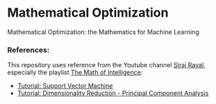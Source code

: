 # Mathematical Optimization
Mathematical Optimization: the Mathematics for Machine Learning

### References:
This repository uses reference from the Youtube channel <a href="https://www.youtube.com/channel/UCWN3xxRkmTPmbKwht9FuE5A">Siraj Raval</a>, especially the playlist <a href="https://www.youtube.com/playlist?list=PL2-dafEMk2A7mu0bSksCGMJEmeddU_H4D">The Math of Intelligence</a>:
* <a href="https://github.com/llSourcell/Classifying_Data_Using_a_Support_Vector_Machine">Tutorial: Support Vector Machine</a>
* <a href="https://github.com/llSourcell/Dimensionality_Reduction/blob/master/principal_component_analysis.ipynb">Tutorial: Dimensionality Reduction - Principal Component Analysis</a>
